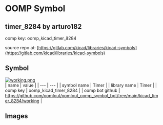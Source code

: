 # OOMP Symbol  
## timer_8284  by arturo182  
  
oomp key: oomp_kicad_timer_8284  
  
source repo at: [https://gitlab.com/kicad/libraries/kicad-symbols](https://gitlab.com/kicad/libraries/kicad-symbols)  
## Symbol  
  
[![working.png](working_600.png)](working.png)  
| name | value | 
| --- | --- | 
| symbol name | Timer | 
| library name | Timer | 
| oomp key | oomp_kicad_timer_8284 | 
| oomp bot github | https://github.com/oomlout/oomlout_oomp_symbol_bot/tree/main/kicad_timer_8284/working | 
## Images  
